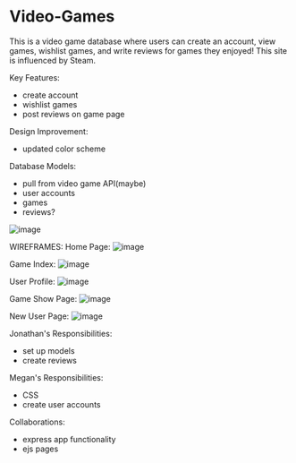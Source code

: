 # Video-Games

This is a video game database where users can create an account, view games, wishlist games, and write reviews for games they enjoyed! This site is influenced by Steam. 

Key Features: 
- create account
- wishlist games
- post reviews on game page

Design Improvement:
- updated color scheme

Database Models: 
- pull from video game API(maybe)
- user accounts
- games
- reviews?

![image](https://user-images.githubusercontent.com/34723980/165326354-98f22a80-e027-4ac1-aa33-d56da724fdb0.png)

WIREFRAMES:
Home Page:
![image](https://user-images.githubusercontent.com/34723980/165319240-85175766-6bb8-446a-8f7e-9c07adb5af9c.png)

Game Index:
![image](https://user-images.githubusercontent.com/34723980/165320646-4f7b9eba-eef2-4e21-a0af-9d7eed00f940.png)

User Profile:
![image](https://user-images.githubusercontent.com/34723980/165321355-397d3401-c55e-4bce-b1f4-8a32d5eaa6d7.png)

Game Show Page:
![image](https://user-images.githubusercontent.com/34723980/165328271-fa919dad-b846-4d3f-8562-2b5323c03b6e.png)

New User Page:
![image](https://user-images.githubusercontent.com/34723980/165327388-bb264a22-73a3-414e-a6bd-be8e64d8dece.png)

Jonathan's Responsibilities:
- set up models
- create reviews

Megan's Responsibilities:
- CSS
- create user accounts

Collaborations:
- express app functionality
- ejs pages
